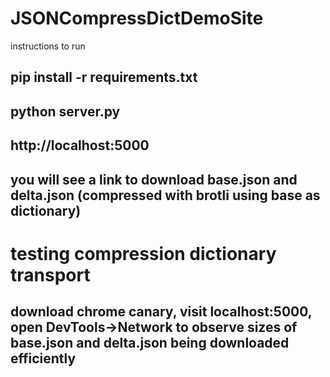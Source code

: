# JSONCompressDictDemoSite

instructions to run

## pip install -r requirements.txt

## python server.py

## http://localhost:5000

## you will see a link to download base.json and delta.json (compressed with brotli using base as dictionary)

# testing compression dictionary transport

## download chrome canary, visit localhost:5000, open DevTools->Network to observe sizes of base.json and delta.json being downloaded efficiently

